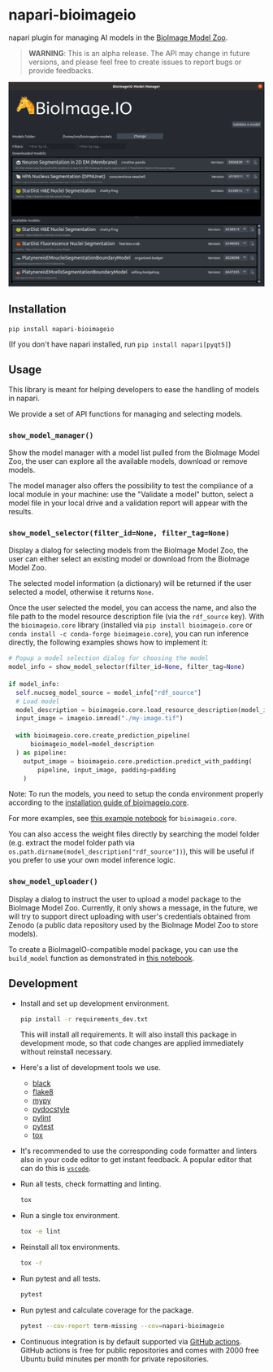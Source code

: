 # napari-bioimageio

napari plugin for managing AI models in the [BioImage Model Zoo](https://bioimage.io).

> **WARNING**: This is an alpha release. The API may change in future versions, and please feel free to create issues to report bugs or provide feedbacks.

![](assets/screenshot-model-manager-1.png)

## Installation

```
pip install napari-bioimageio
```

(If you don't have napari installed, run `pip install napari[pyqt5]`)

## Usage

This library is meant for helping developers to ease the handling of models in napari.

We provide a set of API functions for managing and selecting models.
### `show_model_manager()`
Show the model manager with a model list pulled from the BioImage Model Zoo, the user can explore all the available models, download or remove models. 

The model manager also offers the possibility to test the compliance of a local module in your machine: use the "Validate a model" button, select a model file in your local drive and a validation report will appear with the results.

### `show_model_selector(filter_id=None, filter_tag=None)`
Display a dialog for selecting models from the BioImage Model Zoo, the user can either select an existing model or download from the BioImage Model Zoo.

The selected model information (a dictionary) will be returned if the user selected a model, otherwise it returns `None`.

Once the user selected the model, you can access the name, and also the file path to the model resource description file (via the `rdf_source` key). With the `bioimageio.core` library (installed via `pip install bioimageio.core` or `conda install -c conda-forge bioimageio.core`), you can run inference directly, the following examples shows how to implement it:

```python
# Popup a model selection dialog for choosing the model
model_info = show_model_selector(filter_id=None, filter_tag=None)

if model_info:
  self.nucseg_model_source = model_info["rdf_source"]
  # Load model 
  model_description = bioimageio.core.load_resource_description(model_info["rdf_source"])
  input_image = imageio.imread("./my-image.tif")

  with bioimageio.core.create_prediction_pipeline(
      bioimageio_model=model_description
  ) as pipeline:
    output_image = bioimageio.core.prediction.predict_with_padding(
        pipeline, input_image, padding=padding
    )
```
Note: To run the models, you need to setup the conda environment properly according to the [installation guide of bioimageio.core](https://github.com/bioimage-io/core-bioimage-io-python#installation).

For more examples, see [this example notebook](https://github.com/bioimage-io/core-bioimage-io-python/blob/main/example/bioimageio-core-usage.ipynb) for `bioimageio.core`.

You can also access the weight files directly by searching the model folder (e.g. extract the model folder path via `os.path.dirname(model_description["rdf_source"])`), this will be useful if you prefer to use your own model inference logic.
### `show_model_uploader()`
Display a dialog to instruct the user to upload a model package to the BioImage Model Zoo.
Currently, it only shows a message, in the future, we will try to support direct uploading with user's credentials obtained from Zenodo (a public data repository used by the BioImage Model Zoo to store models).

To create a BioImageIO-compatible model package, you can use the `build_model` function as demonstrated in [this notebook]((https://github.com/bioimage-io/core-bioimage-io-python/blob/main/example/bioimageio-core-usage.ipynb)).

## Development

- Install and set up development environment.

  ```sh
  pip install -r requirements_dev.txt
  ```

  This will install all requirements.
It will also install this package in development mode, so that code changes are applied immediately without reinstall necessary.

- Here's a list of development tools we use.
  - [black](https://pypi.org/project/black/)
  - [flake8](https://pypi.org/project/flake8/)
  - [mypy](https://pypi.org/project/mypy/)
  - [pydocstyle](https://pypi.org/project/pydocstyle/)
  - [pylint](https://pypi.org/project/pylint/)
  - [pytest](https://pypi.org/project/pytest/)
  - [tox](https://pypi.org/project/tox/)
- It's recommended to use the corresponding code formatter and linters also in your code editor to get instant feedback. A popular editor that can do this is [`vscode`](https://code.visualstudio.com/).
- Run all tests, check formatting and linting.

  ```sh
  tox
  ```

- Run a single tox environment.

  ```sh
  tox -e lint
  ```

- Reinstall all tox environments.

  ```sh
  tox -r
  ```

- Run pytest and all tests.

  ```sh
  pytest
  ```

- Run pytest and calculate coverage for the package.

  ```sh
  pytest --cov-report term-missing --cov=napari-bioimageio
  ```

- Continuous integration is by default supported via [GitHub actions](https://help.github.com/en/actions). GitHub actions is free for public repositories and comes with 2000 free Ubuntu build minutes per month for private repositories.
